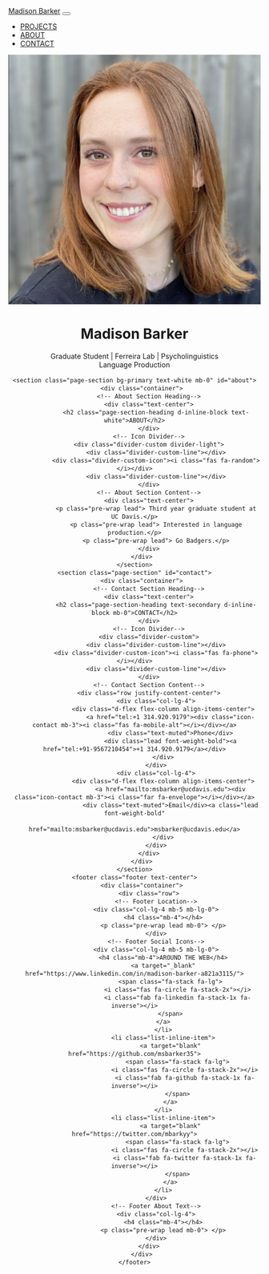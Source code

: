 <!DOCTYPE html>
<html lang="en">

<head>
    <meta charset="utf-8">
    <meta name="viewport" content="width=device-width, initial-scale=1, shrink-to-fit=no">
    <meta name="msvalidate.01" content="8A044F6B24E3A19810D766CAE2ACA17A" />
    <meta name="description" content="Madison Barker is a graduate student interested in multi-utterance language production.">
    <meta name="author" content="Madison Barker">
    <meta name="keywords" content="Madison Barker, Psycholinguistics, Language Production, Eyetracking, Open Science">
    <meta name="author" content="Madison Barker">
    <meta name="msapplication-TileColor" content="#da532c">
    <meta name="theme-color" content="#ffffff">
    <title>Madison Barker</title>
    <!-- Font Awesome icons (free version)-->
    <script src="https://cdnjs.cloudflare.com/ajax/libs/font-awesome/5.13.0/js/all.min.js"
        crossorigin="anonymous"></script>
    <!-- Core theme CSS (includes Bootstrap)-->
    <link href="css/styles.css" rel="stylesheet">
    <!-- Fonts CSS-->
    <link rel="stylesheet" href="css/heading.css">
    <link rel="stylesheet" href="css/body.css">
</head>

<body id="page-top">
    <nav class="navbar navbar-expand-lg bg-secondary fixed-top" id="mainNav">
        <div class="container"><a class="navbar-brand js-scroll-trigger" href="#page-top">Madison Barker</a>
            <button class="navbar-toggler navbar-toggler-right font-weight-bold bg-primary text-white rounded"
                type="button" data-toggle="collapse" data-target="#navbarResponsive" aria-controls="navbarResponsive"
                aria-expanded="false" aria-label="Toggle navigation"><i class="fas fa-bars"></i></button>
            <div class="collapse navbar-collapse" id="navbarResponsive">
                <ul class="navbar-nav ml-auto">
                    <li class="nav-item mx-0 mx-lg-1"><a class="nav-link py-3 px-0 px-lg-3 rounded js-scroll-trigger"
                            href="#portfolio">PROJECTS</a>
                    </li>
                    <li class="nav-item mx-0 mx-lg-1"><a class="nav-link py-3 px-0 px-lg-3 rounded js-scroll-trigger"
                            href="#about">ABOUT</a>
                    </li>
                    <li class="nav-item mx-0 mx-lg-1"><a class="nav-link py-3 px-0 px-lg-3 rounded js-scroll-trigger"
                            href="#contact">CONTACT</a>
                    </li>
                </ul>
            </div>
        </div>
    </nav>
    <header class="masthead bg-primary text-white text-center">
        <div class="container d-flex align-items-center flex-column">
            <!-- Masthead Avatar Image--><img class="masthead-avatar mb-5" src="assets/img/headshot2.png" alt="Madison Barker headshot">
            <!-- Masthead Heading-->
            <h1 class="masthead-heading mb-0">Madison Barker</h1>
            <!-- Icon Divider-->
            <div class="divider-custom divider-light">
                <div class="divider-custom-line"></div>
                <div class="divider-custom-icon"><i class="fas fa-id-badge"></i></div>
                <div class="divider-custom-line"></div>
            </div>
            <!-- Masthead Subheading-->
            <p class="pre-wrap masthead-subheading font-weight-light mb-0">Graduate Student | Ferreira Lab | Psycholinguistics </br>Language Production</p>
        </div>

    <section class="page-section bg-primary text-white mb-0" id="about">
        <div class="container">
            <!-- About Section Heading-->
            <div class="text-center">
                <h2 class="page-section-heading d-inline-block text-white">ABOUT</h2>
            </div>
            <!-- Icon Divider-->
            <div class="divider-custom divider-light">
                <div class="divider-custom-line"></div>
                <div class="divider-custom-icon"><i class="fas fa-random"></i></div>
                <div class="divider-custom-line"></div>
            </div>
            <!-- About Section Content-->
            <div class="text-center">
                <p class="pre-wrap lead"> Third year graduate student at UC Davis.</p>
                <p class="pre-wrap lead"> Interested in language production.</p>
                <p class="pre-wrap lead"> Go Badgers.</p>
            </div>
        </div>
    </section>
    <section class="page-section" id="contact">
        <div class="container">
            <!-- Contact Section Heading-->
            <div class="text-center">
                <h2 class="page-section-heading text-secondary d-inline-block mb-0">CONTACT</h2>
            </div>
            <!-- Icon Divider-->
            <div class="divider-custom">
                <div class="divider-custom-line"></div>
                <div class="divider-custom-icon"><i class="fas fa-phone"></i></div>
                <div class="divider-custom-line"></div>
            </div>
            <!-- Contact Section Content-->
            <div class="row justify-content-center">
                <div class="col-lg-4">
                    <div class="d-flex flex-column align-items-center">
                        <a href="tel:+1 314.920.9179"><div class="icon-contact mb-3"><i class="fas fa-mobile-alt"></i></div></a>
                        <div class="text-muted">Phone</div>
                        <div class="lead font-weight-bold"><a href="tel:+91-9567210454">+1 314.920.9179</a></div>
                    </div>
                </div>
                <div class="col-lg-4">
                    <div class="d-flex flex-column align-items-center">
                        <a href="mailto:msbarker@ucdavis.edu"><div class="icon-contact mb-3"><i class="far fa-envelope"></i></div></a>
                        <div class="text-muted">Email</div><a class="lead font-weight-bold"
                            href="mailto:msbarker@ucdavis.edu">msbarker@ucdavis.edu</a>
                    </div>
                </div>
            </div>
        </div>
    </section>
    <footer class="footer text-center">
        <div class="container">
            <div class="row">
                <!-- Footer Location-->
                <div class="col-lg-4 mb-5 mb-lg-0">
                    <h4 class="mb-4"></h4>
                    <p class="pre-wrap lead mb-0"> </p>
                </div>
                <!-- Footer Social Icons-->
                <div class="col-lg-4 mb-5 mb-lg-0">
                    <h4 class="mb-4">AROUND THE WEB</h4>
                    <a target="_blank" href="https://www.linkedin.com/in/madison-barker-a821a3115/">
                        <span class="fa-stack fa-lg">
                            <i class="fas fa-circle fa-stack-2x"></i>
                            <i class="fab fa-linkedin fa-stack-1x fa-inverse"></i>
                        </span>
                    </a>
                    </li>
                    <li class="list-inline-item">
                        <a target="blank" href="https://github.com/msbarker35">
                            <span class="fa-stack fa-lg">
                                <i class="fas fa-circle fa-stack-2x"></i>
                                <i class="fab fa-github fa-stack-1x fa-inverse"></i>
                            </span>
                        </a>
                    </li>
                    <li class="list-inline-item">
                        <a target="blank" href="https://twitter.com/mbarkyy">
                            <span class="fa-stack fa-lg">
                                <i class="fas fa-circle fa-stack-2x"></i>
                                <i class="fab fa-twitter fa-stack-1x fa-inverse"></i>
                            </span>
                        </a>
                    </li>
                </div>
                <!-- Footer About Text-->
                <div class="col-lg-4">
                    <h4 class="mb-4"></h4>
                    <p class="pre-wrap lead mb-0"> </p>
                </div>
            </div>
        </div>
    </footer>
 
</body>

</html>
